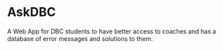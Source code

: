 AskDBC
======

A Web App for DBC students to have better access to coaches and has a database of error messages and solutions to them. 
